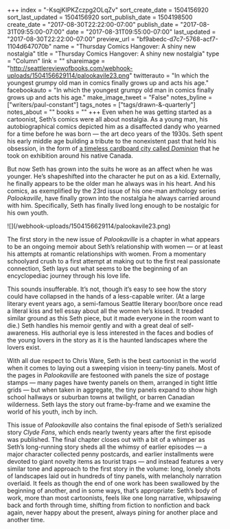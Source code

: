 +++
index = "-KsqjKIPKZczpg2OLqZv"
sort_create_date = 1504156920
sort_last_updated = 1504156920
sort_publish_date = 1504198500
create_date = "2017-08-30T22:22:00-07:00"
publish_date = "2017-08-31T09:55:00-07:00"
date = "2017-08-31T09:55:00-07:00"
last_updated = "2017-08-30T22:22:00-07:00"
preview_url = "bf9abedc-d7c7-5768-acf7-1104d647070b"
name = "Thursday Comics Hangover: A shiny new nostalgia"
title = "Thursday Comics Hangover: A shiny new nostalgia"
type = "Column"
link = ""
shareimage = "http://seattlereviewofbooks.com/webhook-uploads/1504156629114/palookavile23.png"
twitterauto = "In which the youngest grumpy old man in comics finally grows up and acts his age."
facebookauto = "In which the youngest grumpy old man in comics finally grows up and acts his age."
make_image_tweet = "False"
notes_byline = ["writers/paul-constant"]
tags_notes = ["tags/drawn-&amp;-quarterly"]
notes_about = ""
books = ""
+++
Even when he was getting started as a cartoonist, Seth’s comics were all about nostalgia. As a young man, his autobiographical comics depicted him as a disaffected dandy who yearned for a time before he was born — the art deco years of the 1930s. Seth spent his early middle age building a tribute to the nonexistent past that held his obsession, in the form of [a timeless cardboard city called *Dominion*]( http://www.prairiedogmag.com/2015-04-16/a-kingdom-of-cardboard-and-glue/) that he took on exhibition around his native Canada. 

But now Seth has grown into the suits he wore as an affect when he was younger. He’s shapeshifted into the character he put on as a kid. Externally, he finally appears to be the older man he always was in his heart. And his comics, as exemplified by the 23rd issue of his one-man anthology series *Palookaville*, have finally grown into the nostalgia he always carried around with him. Specifically, Seth has finally lived long enough to be nostalgic for his own youth.

<p class="image-left">![](/webhook-uploads/1504156629114/palookavile23.png)</p>

The first story in the new issue of *Palookaville* is a chapter in what appears to be an ongoing memoir about Seth’s relationship with women — or at least his attempts at romantic relationships with women. From a momentary schoolyard crush to a first attempt at making out to the first real passionate connection, Seth lays out what seems to be the beginning of an encyclopediac journey through his love life.

This sounds insufferable. It’s not, though it’s easy to see how the story could have collapsed in the hands of a less-capable writer. (At a large literary event years ago, a semi-famous Seattle literary boor/bore once read a literal kiss and tell essay about all the women he’s kissed. It treaded similar ground as this Seth piece, but it made everyone in the room want to die.)  Seth handles his memoir gently and with a great deal of self-awareness. His authorial eye is less interested in the faces and bodies of the young lovers in the story as it is the haunted landscapes where the lovers exist.

With all due respect to Chris Ware, Seth is the best cartoonist in the world when it comes to laying out a sweeping vision in teeny-tiny panels. Most of the pages in *Palookaville* are festooned with panels the size of postage stamps — many pages have twenty panels on them, arranged in tight little grids — but when taken in aggregate, the tiny panels expand to show high school hallways or suburban towns at twilight, or barren Canadian wilderness. Seth lays the story out frame-by-frame and we examine the world of his youth, inch by inch.

This issue of *Palookaville* also contains the final episode of Seth’s serialized story *Clyde Fans*, which ends nearly twenty years after the first episode was published. The final chapter closes out with a bit of a whimper as Seth’s long-running story sheds all the whimsy of earlier episodes — a major character collected penny postcards, and earlier installments were devoted to giant novelty items as tourist traps — and instead features a very similar tone and approach to the first story in the  volume: long, lonely shots of landscapes laid out in hundreds of tiny panels, with melancholy narration overlaid. It feels as though the end of one work has been swallowed by the beginning of another, and in some ways, that’s appropriate: Seth’s body of work, more than most cartoonists, feels like one long narrative, whipsawing back and forth through time, shifting from fiction to nonfiction and back again, never happy about the present, always pining for another place and another time.